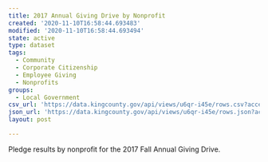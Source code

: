 ```yaml
---
title: 2017 Annual Giving Drive by Nonprofit
created: '2020-11-10T16:58:44.693483'
modified: '2020-11-10T16:58:44.693494'
state: active
type: dataset
tags:
  - Community
  - Corporate Citizenship
  - Employee Giving
  - Nonprofits
groups:
  - Local Government
csv_url: 'https://data.kingcounty.gov/api/views/u6qr-i45e/rows.csv?accessType=DOWNLOAD'
json_url: 'https://data.kingcounty.gov/api/views/u6qr-i45e/rows.json?accessType=DOWNLOAD'
layout: post

---
```

Pledge results by nonprofit for the 2017 Fall Annual Giving Drive.
